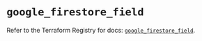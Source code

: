 # `google_firestore_field`

Refer to the Terraform Registry for docs: [`google_firestore_field`](https://registry.terraform.io/providers/hashicorp/google/6.21.0/docs/resources/firestore_field).
